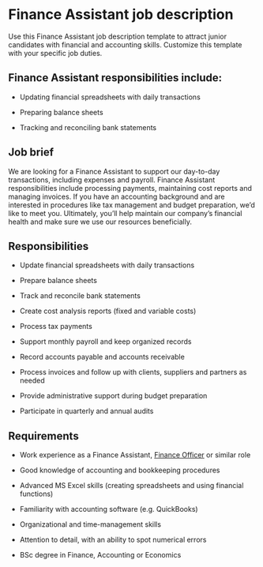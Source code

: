 # Finance Assistant job description
Use this Finance Assistant job description template to attract junior candidates with financial and accounting skills. Customize this template with your specific job duties.


## Finance Assistant responsibilities include:
* Updating financial spreadsheets with daily transactions

* Preparing balance sheets

* Tracking and reconciling bank statements


## Job brief

We are looking for a Finance Assistant to support our day-to-day transactions, including expenses and payroll.
Finance Assistant responsibilities include processing payments, maintaining cost reports and managing invoices. If you have an accounting background and are interested in procedures like tax management and budget preparation, we’d like to meet you.
Ultimately, you’ll help maintain our company’s financial health and make sure we use our resources beneficially.


## Responsibilities

* Update financial spreadsheets with daily transactions

* Prepare balance sheets

* Track and reconcile bank statements

* Create cost analysis reports (fixed and variable costs)

* Process tax payments

* Support monthly payroll and keep organized records

* Record accounts payable and accounts receivable

* Process invoices and follow up with clients, suppliers and partners as needed

* Provide administrative support during budget preparation

* Participate in quarterly and annual audits


## Requirements

* Work experience as a Finance Assistant, <a href="https://resources.workable.com/finance-officer-job-description" target="_blank" rel="noopener">Finance Officer</a> or similar role

* Good knowledge of accounting and bookkeeping procedures

* Advanced MS Excel skills (creating spreadsheets and using financial functions)

* Familiarity with accounting software (e.g. QuickBooks)

* Organizational and time-management skills

* Attention to detail, with an ability to spot numerical errors

* BSc degree in Finance, Accounting or Economics

